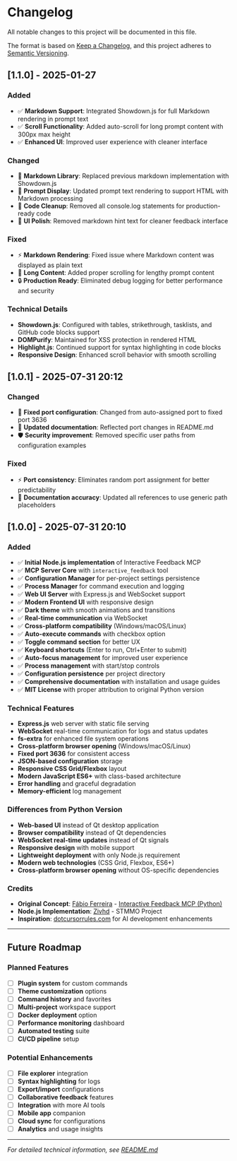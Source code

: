 # Changelog

All notable changes to this project will be documented in this file.

The format is based on [Keep a Changelog](https://keepachangelog.com/en/1.0.0/),
and this project adheres to [Semantic Versioning](https://semver.org/spec/v2.0.0.html).

## [1.1.0] - 2025-01-27

### Added
- ✅ **Markdown Support**: Integrated Showdown.js for full Markdown rendering in prompt text
- ✅ **Scroll Functionality**: Added auto-scroll for long prompt content with 300px max height
- ✅ **Enhanced UI**: Improved user experience with cleaner interface

### Changed
- 🔧 **Markdown Library**: Replaced previous markdown implementation with Showdown.js
- 🎨 **Prompt Display**: Updated prompt text rendering to support HTML with Markdown processing
- 🧹 **Code Cleanup**: Removed all console.log statements for production-ready code
- 📱 **UI Polish**: Removed markdown hint text for cleaner feedback interface

### Fixed
- ⚡ **Markdown Rendering**: Fixed issue where Markdown content was displayed as plain text
- 📜 **Long Content**: Added proper scrolling for lengthy prompt content
- 🔒 **Production Ready**: Eliminated debug logging for better performance and security

### Technical Details
- **Showdown.js**: Configured with tables, strikethrough, tasklists, and GitHub code blocks support
- **DOMPurify**: Maintained for XSS protection in rendered HTML
- **Highlight.js**: Continued support for syntax highlighting in code blocks
- **Responsive Design**: Enhanced scroll behavior with smooth scrolling

## [1.0.1] - 2025-07-31 20:12

### Changed
- 🔧 **Fixed port configuration**: Changed from auto-assigned port to fixed port 3636
- 📝 **Updated documentation**: Reflected port changes in README.md
- 🛡️ **Security improvement**: Removed specific user paths from configuration examples

### Fixed
- ⚡ **Port consistency**: Eliminates random port assignment for better predictability
- 📖 **Documentation accuracy**: Updated all references to use generic path placeholders

## [1.0.0] - 2025-07-31 20:10

### Added
- ✅ **Initial Node.js implementation** of Interactive Feedback MCP
- ✅ **MCP Server Core** with `interactive_feedback` tool
- ✅ **Configuration Manager** for per-project settings persistence
- ✅ **Process Manager** for command execution and logging
- ✅ **Web UI Server** with Express.js and WebSocket support
- ✅ **Modern Frontend UI** with responsive design
- ✅ **Dark theme** with smooth animations and transitions
- ✅ **Real-time communication** via WebSocket
- ✅ **Cross-platform compatibility** (Windows/macOS/Linux)
- ✅ **Auto-execute commands** with checkbox option
- ✅ **Toggle command section** for better UX
- ✅ **Keyboard shortcuts** (Enter to run, Ctrl+Enter to submit)
- ✅ **Auto-focus management** for improved user experience
- ✅ **Process management** with start/stop controls
- ✅ **Configuration persistence** per project directory
- ✅ **Comprehensive documentation** with installation and usage guides
- ✅ **MIT License** with proper attribution to original Python version

### Technical Features
- **Express.js** web server with static file serving
- **WebSocket** real-time communication for logs and status updates
- **fs-extra** for enhanced file system operations
- **Cross-platform browser opening** (Windows/macOS/Linux)
- **Fixed port 3636** for consistent access
- **JSON-based configuration** storage
- **Responsive CSS Grid/Flexbox** layout
- **Modern JavaScript ES6+** with class-based architecture
- **Error handling** and graceful degradation
- **Memory-efficient** log management

### Differences from Python Version
- **Web-based UI** instead of Qt desktop application
- **Browser compatibility** instead of Qt dependencies
- **WebSocket real-time updates** instead of Qt signals
- **Responsive design** with mobile support
- **Lightweight deployment** with only Node.js requirement
- **Modern web technologies** (CSS Grid, Flexbox, ES6+)
- **Cross-platform browser opening** without OS-specific dependencies

### Credits
- **Original Concept**: [Fábio Ferreira](https://github.com/fabiomlferreira) - [Interactive Feedback MCP (Python)](https://github.com/noopstudios/interactive-feedback-mcp)
- **Node.js Implementation**: [Zivhd](https://github.com/zivhdinfo/) - STMMO Project
- **Inspiration**: [dotcursorrules.com](https://dotcursorrules.com) for AI development enhancements

---

## Future Roadmap

### Planned Features
- [ ] **Plugin system** for custom commands
- [ ] **Theme customization** options
- [ ] **Command history** and favorites
- [ ] **Multi-project** workspace support
- [ ] **Docker deployment** option
- [ ] **Performance monitoring** dashboard
- [ ] **Automated testing** suite
- [ ] **CI/CD pipeline** setup

### Potential Enhancements
- [ ] **File explorer** integration
- [ ] **Syntax highlighting** for logs
- [ ] **Export/import** configurations
- [ ] **Collaborative feedback** features
- [ ] **Integration** with more AI tools
- [ ] **Mobile app** companion
- [ ] **Cloud sync** for configurations
- [ ] **Analytics** and usage insights

---

*For detailed technical information, see [README.md](README.md)*